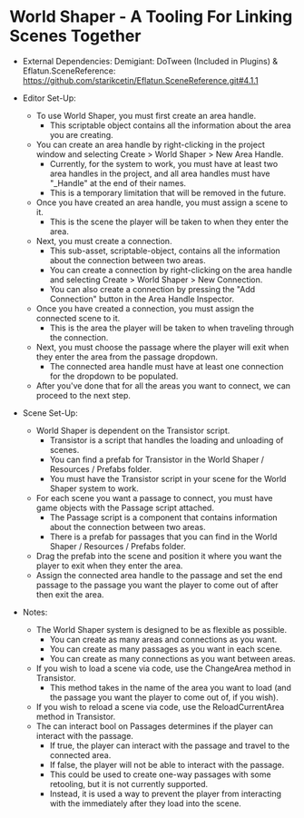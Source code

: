 # World Shaper - A Tooling For Linking Scenes Together
- External Dependencies: Demigiant: DoTween (Included in Plugins) & Eflatun.SceneReference: https://github.com/starikcetin/Eflatun.SceneReference.git#4.1.1

- Editor Set-Up:
	- To use World Shaper, you must first create an area handle. 
		- This scriptable object contains all the information about the area you are creating.
	- You can create an area handle by right-clicking in the project window and selecting Create > World Shaper > New Area Handle.
		- Currently, for the system to work, you must have at least two area handles in the project, and all area handles must have "_Handle" at the end of their names.
		- This is a temporary limitation that will be removed in the future.
	- Once you have created an area handle, you must assign a scene to it. 
		- This is the scene the player will be taken to when they enter the area.
	- Next, you must create a connection. 
		- This sub-asset, scriptable-object, contains all the information about the connection between two areas.
		- You can create a connection by right-clicking on the area handle and selecting Create > World Shaper > New Connection.
		- You can also create a connection by pressing the "Add Connection" button in the Area Handle Inspector.
	- Once you have created a connection, you must assign the connected scene to it. 
		- This is the area the player will be taken to when traveling through the connection.
	- Next, you must choose the passage where the player will exit when they enter the area from the passage dropdown.
		- The connected area handle must have at least one connection for the dropdown to be populated.
	- After you've done that for all the areas you want to connect, we can proceed to the next step.
- Scene Set-Up:
	- World Shaper is dependent on the Transistor script.
		- Transistor is a script that handles the loading and unloading of scenes.
		- You can find a prefab for Transistor in the World Shaper / Resources / Prefabs folder.
		- You must have the Transistor script in your scene for the World Shaper system to work.
	- For each scene you want a passage to connect, you must have game objects with the Passage script attached.
		- The Passage script is a component that contains information about the connection between two areas.
		- There is a prefab for passages that you can find in the World Shaper / Resources / Prefabs folder.
	- Drag the prefab into the scene and position it where you want the player to exit when they enter the area.
	- Assign the connected area handle to the passage and set the end passage to the passage you want the player to come out of after then exit the area.
- Notes:
	- The World Shaper system is designed to be as flexible as possible.
		- You can create as many areas and connections as you want.
		- You can create as many passages as you want in each scene.
		- You can create as many connections as you want between areas.
	- If you wish to load a scene via code, use the ChangeArea method in Transistor.
		- This method takes in the name of the area you want to load (and the passage you want the player to come out of, if you wish).
	- If you wish to reload a scene via code, use the ReloadCurrentArea method in Transistor.
	- The can interact bool on Passages determines if the player can interact with the passage.
		- If true, the player can interact with the passage and travel to the connected area.
		- If false, the player will not be able to interact with the passage.
		- This could be used to create one-way passages with some retooling, but it is not currently supported.
		- Instead, it is used a way to prevent the player from interacting with the immediately after they load into the scene.
